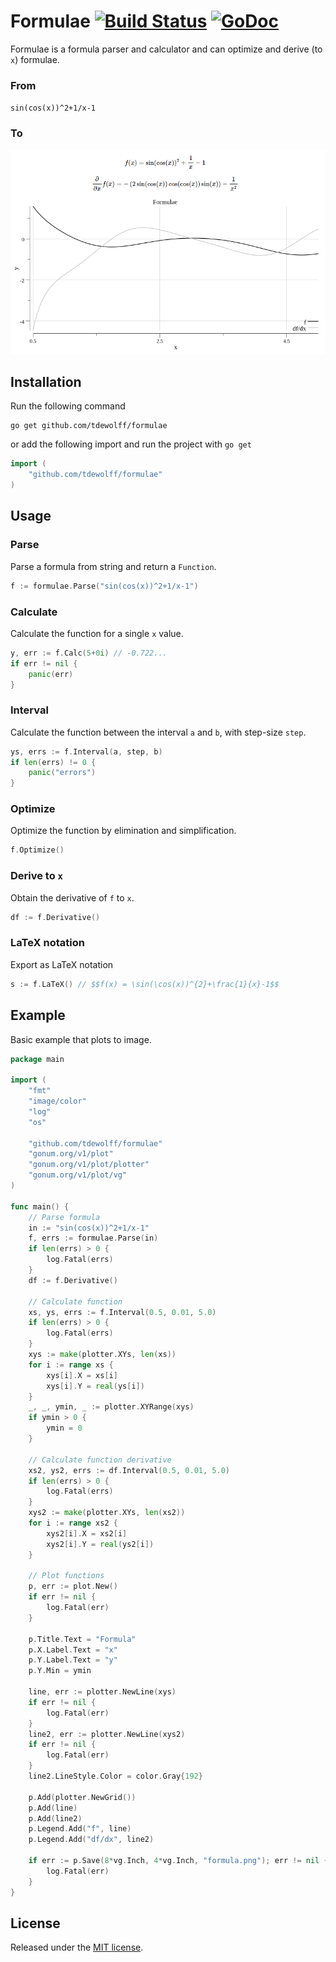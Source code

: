 # Formulae <a name="formulae"></a> [![Build Status](https://travis-ci.org/tdewolff/formulae.svg?branch=master)](https://travis-ci.org/tdewolff/formulae) [![GoDoc](http://godoc.org/github.com/tdewolff/formulae?status.svg)](http://godoc.org/github.com/tdewolff/formulae)

Formulae is a formula parser and calculator and can optimize and derive (to `x`) formulae.

### From
`sin(cos(x))^2+1/x-1`

### To
![example.png](example.png)

## Installation
Run the following command

	go get github.com/tdewolff/formulae

or add the following import and run the project with `go get`
``` go
import (
	"github.com/tdewolff/formulae"
)
```

## Usage
### Parse
Parse a formula from string and return a `Function`.
``` go
f := formulae.Parse("sin(cos(x))^2+1/x-1")
```

### Calculate
Calculate the function for a single `x` value.
``` go
y, err := f.Calc(5+0i) // -0.722...
if err != nil {
    panic(err)
}
```

### Interval
Calculate the function between the interval `a` and `b`, with step-size `step`.
``` go
ys, errs := f.Interval(a, step, b)
if len(errs) != 0 {
    panic("errors")
}
```

### Optimize
Optimize the function by elimination and simplification.
``` go
f.Optimize()
```

### Derive to `x`
Obtain the derivative of `f` to `x`.
``` go
df := f.Derivative()
```

### LaTeX notation
Export as LaTeX notation
``` go
s := f.LaTeX() // $$f(x) = \sin(\cos(x))^{2}+\frac{1}{x}-1$$
```

## Example
Basic example that plots to image.
``` go
package main

import (
	"fmt"
	"image/color"
	"log"
	"os"

	"github.com/tdewolff/formulae"
	"gonum.org/v1/plot"
	"gonum.org/v1/plot/plotter"
	"gonum.org/v1/plot/vg"
)

func main() {
	// Parse formula
	in := "sin(cos(x))^2+1/x-1"
	f, errs := formulae.Parse(in)
	if len(errs) > 0 {
		log.Fatal(errs)
	}
	df := f.Derivative()

	// Calculate function
	xs, ys, errs := f.Interval(0.5, 0.01, 5.0)
	if len(errs) > 0 {
		log.Fatal(errs)
	}
	xys := make(plotter.XYs, len(xs))
	for i := range xs {
		xys[i].X = xs[i]
		xys[i].Y = real(ys[i])
	}
	_, _, ymin, _ := plotter.XYRange(xys)
	if ymin > 0 {
		ymin = 0
	}

	// Calculate function derivative
	xs2, ys2, errs := df.Interval(0.5, 0.01, 5.0)
	if len(errs) > 0 {
		log.Fatal(errs)
	}
	xys2 := make(plotter.XYs, len(xs2))
	for i := range xs2 {
		xys2[i].X = xs2[i]
		xys2[i].Y = real(ys2[i])
	}

	// Plot functions
	p, err := plot.New()
	if err != nil {
		log.Fatal(err)
	}

	p.Title.Text = "Formula"
	p.X.Label.Text = "x"
	p.Y.Label.Text = "y"
	p.Y.Min = ymin

	line, err := plotter.NewLine(xys)
	if err != nil {
		log.Fatal(err)
	}
	line2, err := plotter.NewLine(xys2)
	if err != nil {
		log.Fatal(err)
	}
	line2.LineStyle.Color = color.Gray{192}

	p.Add(plotter.NewGrid())
	p.Add(line)
	p.Add(line2)
	p.Legend.Add("f", line)
	p.Legend.Add("df/dx", line2)

	if err := p.Save(8*vg.Inch, 4*vg.Inch, "formula.png"); err != nil {
		log.Fatal(err)
	}
}
```

## License
Released under the [MIT license](LICENSE.md).

[1]: http://golang.org/ "Go Language"
